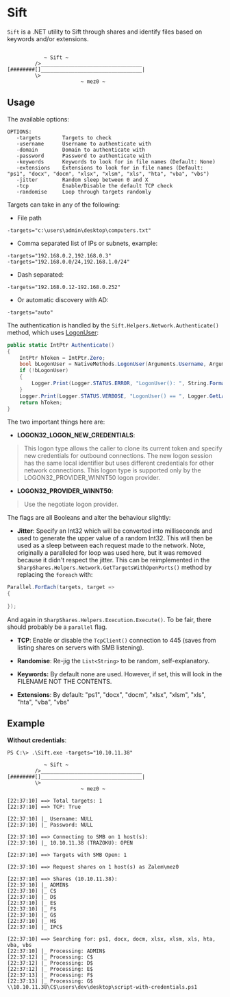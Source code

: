 # Sift

`Sift` is a .NET utility to Sift through shares and identify files based on keywords and/or extensions.

```

            ~ Sift ~
         />_________________________________
[########[]_________________________________|
         \>
                        ~ mez0 ~

```

## Usage

The available options:

```
OPTIONS:
   -targets       Targets to check
   -username      Username to authenticate with
   -domain        Domain to authenticate with
   -password      Password to authenticate with
   -keywords      Keywords to look for in file names (Default: None)
   -extensions    Extensions to look for in file names (Default:  "ps1", "docx", "docm", "xlsx", "xlsm", "xls", "hta", "vba", "vbs")
   -jitter        Random sleep between 0 and X
   -tcp           Enable/Disable the default TCP check
   -randomise     Loop through targets randomly
```

Targets can take in any of the following:

- File path

```
-targets="c:\users\admin\desktop\computers.txt"
```

- Comma separated list of IPs or subnets, example:

```
-targets="192.168.0.2,192.168.0.3"
-targets="192.168.0.0/24,192.168.1.0/24"
```

- Dash separated:

```
-targets="192.168.0.12-192.168.0.252"
```

- Or automatic discovery with AD:

```
-targets="auto"
```

The authentication is handled by the `Sift.Helpers.Network.Authenticate()` method, which uses [LogonUser](https://docs.microsoft.com/en-us/windows/win32/api/winbase/nf-winbase-logonusera):

```csharp
public static IntPtr Authenticate()
{
    IntPtr hToken = IntPtr.Zero;
    bool bLogonUser = NativeMethods.LogonUser(Arguments.Username, Arguments.Domain, Arguments.Password, Enums.DwLogonType.LOGON32_LOGON_NEW_CREDENTIALS, Enums.DwLogonProvider.LOGON32_PROVIDER_WINNT50, ref hToken);
    if (!bLogonUser)
    {
        Logger.Print(Logger.STATUS.ERROR, "LogonUser(): ", String.Format("FAILURE ({0})", Logger.GetLastWindowsError()));
    }
    Logger.Print(Logger.STATUS.VERBOSE, "LogonUser() == ", Logger.GetLastWindowsError());
    return hToken;
}
```

The two important things here are:

- **LOGON32_LOGON_NEW_CREDENTIALS**:

> This logon type allows the caller to clone its current token and specify new credentials for outbound connections. The new logon session has the same local identifier but uses different credentials for other network connections. This logon type is supported only by the LOGON32_PROVIDER_WINNT50 logon provider.

- **LOGON32_PROVIDER_WINNT50**:

> Use the negotiate logon provider.

The flags are all Booleans and alter the behaviour slightly:

- **Jitter**: Specify an Int32 which will be converted into milliseconds and used to generate the upper value of a random Int32. This will then be used as a sleep between each request made to the network. Note, originally a paralleled for loop was used here, but it was removed because it didn't respect the jitter. This can be reimplemented in the `SharpShares.Helpers.Network.GetTargetsWithOpenPorts()` method by replacing the `foreach` with:

```csharp
Parallel.ForEach(targets, target =>
{
    
});
```

And again in `SharpShares.Helpers.Execution.Execute()`. To be fair, there should probably be a `parallel` flag.

- **TCP**: Enable or disable the `TcpClient()` connection to 445 (saves from listing shares on servers with SMB listening).

- **Randomise**: Re-jig the `List<String>` to be random, self-explanatory.
- **Keywords:** By default none are used. However, if set, this will look in the FILENAME NOT THE CONTENTS.
- **Extensions**: By default: "ps1", "docx", "docm", "xlsx", "xlsm", "xls", "hta", "vba", "vbs"

## Example

**Without credentials**:

```
PS C:\> .\Sift.exe -targets="10.10.11.38"

            ~ Sift ~
         />_________________________________
[########[]_________________________________|
         \>
                        ~ mez0 ~

[22:37:10] ==> Total targets: 1
[22:37:10] ==> TCP: True

[22:37:10] |_ Username: NULL
[22:37:10] |_ Password: NULL

[22:37:10] ==> Connecting to SMB on 1 host(s):
[22:37:10] |_ 10.10.11.38 (TRAZOKU): OPEN

[22:37:10] ==> Targets with SMB Open: 1

[22:37:10] ==> Request shares on 1 host(s) as Zalem\mez0

[22:37:10] ==> Shares (10.10.11.38):
[22:37:10] |_ ADMIN$
[22:37:10] |_ C$
[22:37:10] |_ D$
[22:37:10] |_ E$
[22:37:10] |_ F$
[22:37:10] |_ G$
[22:37:10] |_ H$
[22:37:10] |_ IPC$

[22:37:10] ==> Searching for: ps1, docx, docm, xlsx, xlsm, xls, hta, vba, vbs
[22:37:10] |_ Processing: ADMIN$
[22:37:12] |_ Processing: C$
[22:37:12] |_ Processing: D$
[22:37:12] |_ Processing: E$
[22:37:13] |_ Processing: F$
[22:37:13] |_ Processing: G$
\\10.10.11.38\C$\users\dev\desktop\script-with-credentials.ps1
```
